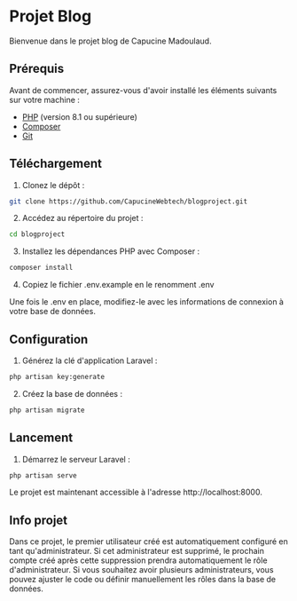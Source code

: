 # Projet Blog

Bienvenue dans le projet blog de Capucine Madoulaud.
## Prérequis

Avant de commencer, assurez-vous d'avoir installé les éléments suivants sur votre machine :

- [PHP](https://www.php.net/) (version 8.1 ou supérieure)
- [Composer](https://getcomposer.org/)
- [Git](https://git-scm.com/)

## Téléchargement

1. Clonez le dépôt :

```bash
git clone https://github.com/CapucineWebtech/blogproject.git
```
   
2. Accédez au répertoire du projet :

```bash
cd blogproject
```

3. Installez les dépendances PHP avec Composer :

```bash
composer install
```
4. Copiez le fichier .env.example en le renomment .env

Une fois le .env en place, modifiez-le avec les informations de connexion à votre base de données.

## Configuration

1. Générez la clé d'application Laravel :
 ```bash
php artisan key:generate
 ```

2. Créez la base de données :
 ```bash
php artisan migrate
 ```
## Lancement

1. Démarrez le serveur Laravel :
```bash
php artisan serve
 ```
Le projet est maintenant accessible à l'adresse http://localhost:8000.

## Info projet
Dans ce projet, le premier utilisateur créé est automatiquement configuré en tant qu'administrateur. Si cet administrateur est supprimé, le prochain compte créé après cette suppression prendra automatiquement le rôle d'administrateur. Si vous souhaitez avoir plusieurs administrateurs, vous pouvez ajuster le code ou définir manuellement les rôles dans la base de données.
